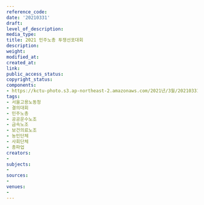 ```yaml
---
reference_code: 
date: '20210331'
draft: 
level_of_description: 
media_type: 
title: 2021 민주노총 투쟁선포대회
description: 
weight: 
modified_at: 
created_at: 
link: 
public_access_status: 
copyright_status: 
components:
- https://kctu-photo.s3.ap-northeast-2.amazonaws.com/2021년/3월/20210331-2021+민주노총+투쟁선포대회_서울고용노동청_결의대회_민주노총_공공운수노조_금속노조_보건의료노조_농민단체_사회단체_총파업/_5D45389.jpg
tags:
- 서울고용노동청
- 결의대회
- 민주노총
- 공공운수노조
- 금속노조
- 보건의료노조
- 농민단체
- 사회단체
- 총파업
creators:
- 
subjects:
- 
sources:
- 
venues:
- 
---
```


